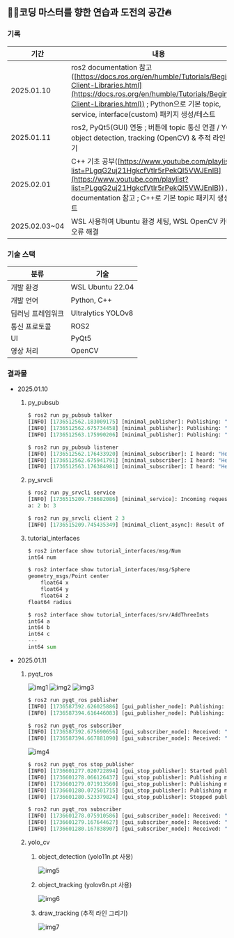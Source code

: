 ## 💪🏻코딩 마스터를 향한 연습과 도전의 공간🔥

### 기록

| 기간 | 내용 | 폴더 |
| --- | --- | --- |
| 2025.01.10 | ros2 documentation 참고([https://docs.ros.org/en/humble/Tutorials/Beginner-Client-Libraries.html](https://docs.ros.org/en/humble/Tutorials/Beginner-Client-Libraries.html)) ; Python으로 기본 topic, service, interface(custom) 패키지 생성/테스트 | py_pubsub, py_srvcli, tutorial_interfaces |
| 2025.01.11 | ros2, PyQt5(GUI) 연동 ; 버튼에 topic 통신 연결 / YOLO object detection, tracking (OpenCV) & 추적 라인 그리기 | pyqt_ros, yolo_cv |
| 2025.02.01 | C++ 기초 공부([https://www.youtube.com/playlist?list=PLgqG2uj21HgkcfVtlr5rPekQl5VWJEnIB](https://www.youtube.com/playlist?list=PLgqG2uj21HgkcfVtlr5rPekQl5VWJEnIB)) / ros2 documentation 참고 ; C++로 기본 topic 패키지 생성/테스트 | cpp_study, cpp_pubsub |
| 2025.02.03~04 | WSL 사용하여 Ubuntu 환경 세팅, WSL OpenCV 카메라 오류 해결 | yolo_cv |

### 기술 스택

| 분류 | 기술 |
| --- | --- |
| 개발 환경 | WSL Ubuntu 22.04 |
| 개발 언어 | Python, C++ |
| 딥러닝 프레임워크 | Ultralytics YOLOv8 |
| 통신 프로토콜 | ROS2 |
| UI | PyQt5 |
| 영상 처리 | OpenCV |

### 결과물

- 2025.01.10
    1. py_pubsub
        
        ```python
        $ ros2 run py_pubsub talker
        [INFO] [1736512562.183009175] [minimal_publisher]: Publishing: "Hello World: 0"
        [INFO] [1736512562.675734458] [minimal_publisher]: Publishing: "Hello World: 1"
        [INFO] [1736512563.175990206] [minimal_publisher]: Publishing: "Hello World: 2"
        
        $ ros2 run py_pubsub listener
        [INFO] [1736512562.176433920] [minimal_subscriber]: I heard: "Hello World: 0"
        [INFO] [1736512562.675941791] [minimal_subscriber]: I heard: "Hello World: 1"
        [INFO] [1736512563.176384981] [minimal_subscriber]: I heard: "Hello World: 2"
        ```
        
    2. py_srvcli 
        
        ```python
        $ ros2 run py_srvcli service
        [INFO] [1736515209.738682086] [minimal_service]: Incoming request
        a: 2 b: 3
        
        $ ros2 run py_srvcli client 2 3
        [INFO] [1736515209.745435349] [minimal_client_async]: Result of add_two_ints: for 2 + 3 = 5
        ```
        
    3. tutorial_interfaces
        
        ```python
        $ ros2 interface show tutorial_interfaces/msg/Num
        int64 num
        
        $ ros2 interface show tutorial_interfaces/msg/Sphere 
        geometry_msgs/Point center
        	float64 x
        	float64 y
        	float64 z
        float64 radius
        
        $ ros2 interface show tutorial_interfaces/srv/AddThreeInts
        int64 a
        int64 b
        int64 c
        ---
        int64 sum
        ```
        
- 2025.01.11
    1. pyqt_ros
        
        ![img1](https://github.com/user-attachments/assets/1084f39f-b1e2-49f1-ad2c-78b3bd69525d)
        ![img2](https://github.com/user-attachments/assets/9c8a1455-c2c3-44b5-85ff-a6bb54f73936)
        ![img3](https://github.com/user-attachments/assets/f91b012c-ea4d-4ed9-ad80-fe03e57eb29c)
        
        ```python
        $ ros2 run pyqt_ros publisher 
        [INFO] [1736587392.626025886] [gui_publisher_node]: Publishing: "Hello"
        [INFO] [1736587394.616446083] [gui_publisher_node]: Publishing: "Goodbye"
        
        $ ros2 run pyqt_ros subscriber
        [INFO] [1736587392.675690656] [gui_subscriber_node]: Received: "Hello"
        [INFO] [1736587394.667881090] [gui_subscriber_node]: Received: "Goodbye"
        ```
        
        ![img4](https://github.com/user-attachments/assets/1014e971-ffe4-42bb-bd14-60765f4cd647)
        
        ```python
        $ ros2 run pyqt_ros stop_publisher 
        [INFO] [1736601277.020722894] [gui_stop_publisher]: Started publishing...
        [INFO] [1736601278.066126437] [gui_stop_publisher]: Publishing message #0
        [INFO] [1736601279.071913560] [gui_stop_publisher]: Publishing message #1
        [INFO] [1736601280.072501715] [gui_stop_publisher]: Publishing message #2
        [INFO] [1736601280.523379824] [gui_stop_publisher]: Stopped publishing.
        
        $ ros2 run pyqt_ros subscriber
        [INFO] [1736601278.075910586] [gui_subscriber_node]: Received: "#0"
        [INFO] [1736601279.167644627] [gui_subscriber_node]: Received: "#1"
        [INFO] [1736601280.167838907] [gui_subscriber_node]: Received: "#2"
        ```
        
    2. yolo_cv
        1. object_detection (yolo11n.pt 사용)
            
            ![img5](https://github.com/user-attachments/assets/30246ac4-f082-435c-a0f5-6e4254995f66)
            
        2. object_tracking (yolov8n.pt 사용)
            
            ![img6](https://github.com/user-attachments/assets/27c1afeb-6659-4cc9-b8d6-4d290ecccb36)
                
        3. draw_tracking (추적 라인 그리기)
            
            ![img7](https://github.com/user-attachments/assets/4f81dbc3-9cc4-4021-a3eb-51443a673544)